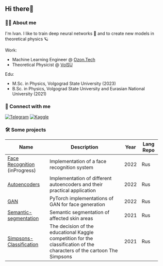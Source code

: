 <!--
**ivantipow/ivantipow** is a ✨ _special_ ✨ repository because its `README.md` (this file) appears on your GitHub profile.

Here are some ideas to get you started:

- 🔭 I’m currently working on ...
- 🌱 I’m currently learning ...
- 👯 I’m looking to collaborate on ...
- 🤔 I’m looking for help with ...
- 💬 Ask me about ...
- 📫 How to reach me: ...
- 😄 Pronouns: ...
- ⚡ Fun fact: ...
-->

## Hi there👋 <!--![Visitors](https://visitor-badge.glitch.me/badge?page_id=ivantipow) -->

### 👨‍💻 About me 
I'm Ivan. I like to train deep neural networks 🤖 and to create new models in theoretical physics 🪐

Work:
- Machine Learning Engineer @ [Ozon.Tech](https://tech.ozon.ru)
- Theoretical Physicist @ [VolSU](https://volsu.ru/other/eng/)

Edu:
- M.Sc. in Physics, Volgograd State University (2023)
- B.Sc. in Physics, Volgograd State University and Eurasian National University (2021)
<!--
✌️ My name is Ivan, I am 22 years old. I've been doing programming and physics for about 5 years. 

🎓 I'm currently studying for a master's degree in Physics.

🔎 I'm presently studying Deep Learning, doing research in chemical physics and quantum computing.


### 🛠 Languages & Tools

Proficient: 
![Python](https://img.shields.io/badge/-Python-0f0f0f?style=flat-square&logo=python)
![PyTorch](https://img.shields.io/badge/-PyTorch-0f0f0f?style=flat-square&logo=pytorch)
![scikit-learn](https://img.shields.io/badge/-ScikitLearn-0f0f0f?style=flat-square&logo=scikit-learn)
![pandas](https://img.shields.io/badge/-Pandas-0f0f0f?style=flat-square&logo=pandas)
![numpy](https://img.shields.io/badge/-NumPy-0f0f0f?style=flat-square&logo=numpy)
![scipy](https://img.shields.io/badge/-SciPy-0f0f0f?style=flat-square&logo=scipy)
![xgboost](https://img.shields.io/badge/-XGBoost-0f0f0f?style=flat-square&logo=xgboost)
![wolfram](https://img.shields.io/badge/-WolframLanguage-0f0f0f?style=flat-square&logo=Wolfram-Mathematica)
![matlab](https://img.shields.io/badge/-MATLAB-0f0f0f?style=flat-square&logo=matlab)
![latex](https://img.shields.io/badge/-LaTeX-0f0f0f?style=flat-square&logo=latex)

Familiar with: 
![C](https://img.shields.io/badge/-C-0f0f0f?style=flat-square&logo=C)
![C++](https://img.shields.io/badge/-C++-0f0f0f?style=flat-square&logo=c%2B%2B)
![Java](https://img.shields.io/badge/-Java-0f0f0f?style=flat-square&logo=Java)
![PostgreSQL](https://img.shields.io/badge/-PostgreSQL-0f0f0f?style=flat-square&logo=PostgreSQL)
-->


### 🤝 Connect with me

[![Telegram](https://img.shields.io/badge/-Telegram-0f0f0f?style=for-the-badge&logo=telegram)](https://t.me/ivantipow)
[![Kaggle](https://img.shields.io/badge/-Kaggle-0f0f0f?style=for-the-badge&logo=kaggle)](https://www.kaggle.com/ivantipov)


### 🛠 Some projects

| Name | Description | Year | Lang Repo |
|------|-------------|------|------|
| [Face Recognition](https://github.com/ivantipow/Face-Recognition) (inProgress) | Implementation of a face recognition system | 2022 | Rus |
| [Autoencoders](https://github.com/ivantipow/Autoencoders) | Implementation of different autoencoders and their practical application | 2022 | Rus |
| [GAN](https://github.com/ivantipow/GAN) | PyTorch implementations of GAN for face generation| 2022 | Rus |
| [Semantic-segmentation](https://github.com/ivantipow/Semantic-segmentation) | Semantic segmentation of affected skin areas | 2021 | Rus |
| [Simpsons-Classification](https://github.com/ivantipow/Simpsons-Classification) | The decision of the educational Kaggle competition for the classification of the characters of the cartoon The Simpsons | 2021 | Rus |

<!--
### 📈 GitHub Stats

![Ivan Antipov GitHub Stats](https://github-readme-stats.vercel.app/api?username=ivantipow&count_private=true&hide=contribs,issues,prs&show_icons=true&theme=dark&bg_color=30,0f0f0f,066052&title_color=fff&text_color=fff&icon_color=cbdea6)
-->
